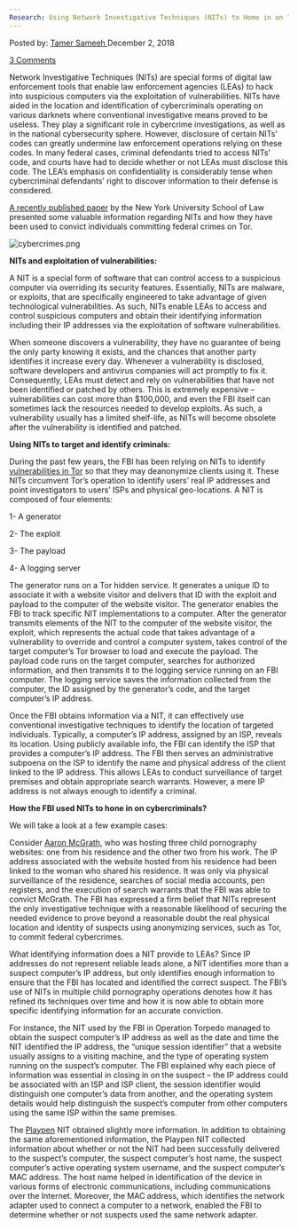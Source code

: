 ```yaml
---
Research: Using Network Investigative Techniques (NITs) to Home in on Tor Cybercriminals
---
```

<article class="post-listing post-27441 post type-post status-publish format-standard has-post-thumbnail hentry 
tag-cybercriminals tag-home tag-investigative tag-network tag-nits tag-techniques tag-tor">
<div class="post-inner">
<span>Posted by: <a href="https://www.deepdotweb.com/author/tamersameeh/" title="">Tamer Sameeh </a></span>
<span>December 2, 2018</span>

<span><a href="https://www.deepdotweb.com/2018/12/02/research-using-network-investigative-techniques-nits-to-home-in-on-tor-cybercriminals/#comments">3 Comments</a></span>


<p>Network Investigative Techniques (NITs) are special forms of digital law enforcement tools that enable law enforcement agencies (LEAs) to hack into suspicious computers via the exploitation of vulnerabilities. NITs have aided in the location and identification of cybercriminals operating on various darknets where conventional investigative means proved to be useless. They play a significant role in cybercrime investigations, as well as in the national cybersecurity sphere. However, disclosure of certain NITs&#8217; codes can greatly undermine law enforcement operations relying on these codes. In many federal cases, criminal defendants tried to access NITs’ code, and courts have had to decide whether or not LEAs must disclose this code. The LEA&#8217;s emphasis on confidentiality is considerably tense when cybercriminal defendants&#8217; right to discover information to their defense is considered.</p>
<p><a href="https://www.nyulawreview.org/wp-content/uploads/2018/10/NYULawReview-93-4-Garcha.pdf">A recently published paper</a> by the New York University School of Law presented some valuable information regarding NITs and how they have been used to convict individuals committing federal crimes on Tor.</p>
<p><img class="wp-image-27447" src="https://www.deepdotweb.com/wp-content/uploads/2018/12/cybercrimes-png.png" alt="cybercrimes.png" srcset="https://www.deepdotweb.com/wp-content/uploads/2018/12/cybercrimes-png.png 1432w, https://www.deepdotweb.com/wp-content/uploads/2018/12/cybercrimes-png-300x169.png 300w, https://www.deepdotweb.com/wp-content/uploads/2018/12/cybercrimes-png-1024x576.png 1024w" sizes="(max-width: 1432px) 100vw, 1432px" /></p>
<p><strong>NITs and exploitation of vulnerabilities:</strong></p>
<p>A NIT is a special form of software that can control access to a suspicious computer via overriding its security features. Essentially, NITs are malware, or exploits, that are specifically engineered to take advantage of given technological vulnerabilities. As such, NITs enable LEAs to access and control suspicious computers and obtain their identifying information including their IP addresses via the exploitation of software vulnerabilities.</p>
<p>When someone discovers a vulnerability, they have no guarantee of being the only party knowing it exists, and the chances that another party identifies it increase every day. Whenever a vulnerability is disclosed, software developers and antivirus companies will act promptly to fix it. Consequently, LEAs must detect and rely on vulnerabilities that have not been identified or patched by others. This is extremely expensive – vulnerabilities can cost more than $100,000, and even the FBI itself can sometimes lack the resources needed to develop exploits. As such, a vulnerability usually has a limited shelf-life, as NITs will become obsolete after the vulnerability is identified and patched.</p>
<p><strong>Using NITs to target and identify criminals:</strong></p>
<p>During the past few years, the FBI has been relying on NITs to identify <a href="https://www.deepdotweb.com/2017/09/28/government-contractor-offers-million-dollar-bounty-tor-0-days/">vulnerabilities in Tor</a> so that they may deanonymize clients using it. These NITs circumvent Tor&#8217;s operation to identify users&#8217; real IP addresses and point investigators to users&#8217; ISPs and physical geo-locations. A NIT is composed of four elements:</p>
<p>1- A generator</p>
<p>2- The exploit</p>
<p>3- The payload</p>
<p>4- A logging server</p>
<p>The generator runs on a Tor hidden service. It generates a unique ID to associate it with a website visitor and delivers that ID with the exploit and payload to the computer of the website visitor. The generator enables the FBI to track specific NIT implementations to a computer. After the generator transmits elements of the NIT to the computer of the website visitor, the exploit, which represents the actual code that takes advantage of a vulnerability to override and control a computer system, takes control of the target computer’s Tor browser to load and execute the payload. The payload code runs on the target computer, searches for authorized information, and then transmits it to the logging service running on an FBI computer. The logging service saves the information collected from the computer, the ID assigned by the generator&#8217;s code, and the target computer’s IP address.</p>
<p>Once the FBI obtains information via a NIT, it can effectively use conventional investigative techniques to identify the location of targeted individuals. Typically, a computer’s IP address, assigned by an ISP, reveals its location. Using publicly available info, the FBI can identify the ISP that provides a computer’s IP address. The FBI then serves an administrative subpoena on the ISP to identify the name and physical address of the client linked to the IP address. This allows LEAs to conduct surveillance of target premises and obtain appropriate search warrants. However, a mere IP address is not always enough to identify a criminal.</p>
<p><strong>How the FBI used NITs to hone in on cybercriminals?</strong></p>
<p>We will take a look at a few example cases:</p>
<p>Consider <a href="https://www.deepdotweb.com/2015/01/06/sentenced-to-25-tor-network-cp/">Aaron McGrath</a>, who was hosting three child pornography websites: one from his residence and the other two from his work. The IP address associated with the website hosted from his residence had been linked to the woman who shared his residence. It was only via physical surveillance of the residence, searches of social media accounts, pen registers, and the execution of search warrants that the FBI was able to convict McGrath. The FBI has expressed a firm belief that NITs represent the only investigative technique with a reasonable likelihood of securing the needed evidence to prove beyond a reasonable doubt the real physical location and identity of suspects using anonymizing services, such as Tor, to commit federal cybercrimes.</p>
<p>What identifying information does a NIT provide to LEAs? Since IP addresses do not represent reliable leads alone, a NIT identifies more than a suspect computer’s IP address, but only identifies enough information to ensure that the FBI has located and identified the correct suspect. The FBI’s use of NITs in multiple child pornography operations denotes how it has refined its techniques over time and how it is now able to obtain more specific identifying information for an accurate conviction.</p>
<p>For instance, the NIT used by the FBI in Operation Torpedo managed to obtain the suspect computer’s IP address as well as the date and time the NIT identified the IP address, the “unique session identifier” that a website usually assigns to a visiting machine, and the type of operating system running on the suspect&#8217;s computer. The FBI explained why each piece of information was essential in closing in on the suspect – the IP address could be associated with an ISP and ISP client, the session identifier would distinguish one computer’s data from another, and the operating system details would help distinguish the suspect&#8217;s computer from other computers using the same ISP within the same premises.</p>
<p>The <a href="https://www.deepdotweb.com/2017/05/23/fbi-calls-playpen-case-unprecedented-scope/">Playpen</a> NIT obtained slightly more information. In addition to obtaining the same aforementioned information, the Playpen NIT collected information about whether or not the NIT had been successfully delivered to the suspect&#8217;s computer, the suspect computer’s host name, the suspect computer’s active operating system username, and the suspect computer’s MAC address. The host name helped in identification of the device in various forms of electronic communications, including communications over the Internet. Moreover, the MAC address, which identifies the network adapter used to connect a computer to a network, enabled the FBI to determine whether or not suspects used the same network adapter.</p>
</div>
<span style="display:none"><a href="https://www.deepdotweb.com/tag/cybercriminals/" rel="tag">cybercriminals</a> <a href="https://www.deepdotweb.com/tag/home/" rel="tag">home</a> <a href="https://www.deepdotweb.com/tag/investigative/" rel="tag">investigative</a> <a href="https://www.deepdotweb.com/tag/network/" rel="tag">network</a> <a href="https://www.deepdotweb.com/tag/nits/" rel="tag">nits</a> <a href="https://www.deepdotweb.com/tag/techniques/" rel="tag">techniques</a> <a href="https://www.deepdotweb.com/tag/tor/" rel="tag">tor</a></span> <span style="display:none" class="updated">2018-12-02</span>
<div style="display:none" class="vcard author" itemprop="author" itemscope itemtype="http://schema.org/Person"><strong class="fn" itemprop="name"><a href="https://www.deepdotweb.com/author/tamersameeh/" title="Posts by Tamer Sameeh" rel="author">Tamer Sameeh</a></strong></div>
</div>
</article>

